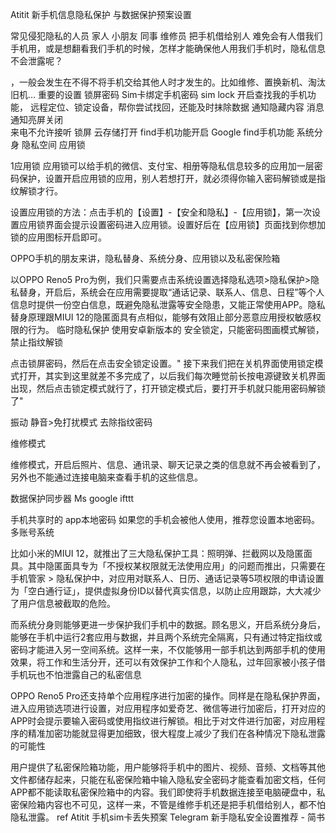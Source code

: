 Atitit 新手机信息隐私保护 与数据保护预案设置


常见侵犯隐私的人员
家人 小朋友 同事  维修员  把手机借给别人
难免会有人借我们手机用，或是想翻看我们手机的时候，怎样才能确保他人用我们手机时，隐私信息不会泄露呢？

，一般会发生在不得不将手机交给其他人时才发生的。比如维修、置换新机、淘汰旧机…
重要的设置
锁屏密码
Sim卡绑定手机密码 sim lock
开启查找我的手机功能，
远程定位、锁定设备，帮你尝试找回，还能及时抹除数据
通知隐藏内容
消息通知亮屏关闭	
来电不允许接听 锁屏
云存储打开  find手机功能开启
Google find手机功能
系统分身  隐私空间
应用锁

1应用锁
应用锁可以给手机的微信、支付宝、相册等隐私信息较多的应用加一层密码保护，设置开启应用锁的应用，别人若想打开，就必须得你输入密码解锁或是指纹解锁才行。

设置应用锁的方法：点击手机的【设置】-【安全和隐私】-【应用锁】，第一次设置应用锁界面会提示设置密码进入应用锁。设置好后在【应用锁】页面找到你想加锁的应用图标开启即可。

OPPO手机的朋友来讲，隐私替身、系统分身、应用锁以及私密保险箱

以OPPO Reno5 Pro为例，我们只需要点击系统设置选择隐私选项>隐私保护>隐私替身，开启后，系统会在应用需要提取“通话记录、联系人、信息、日程”等个人信息时提供一份空白信息，既避免隐私泄露等安全隐患，又能正常使用APP。隐私替身原理跟MIUI 12的隐匿面具有点相似，能够有效阻止部分恶意应用授权敏感权限的行为。
临时隐私保护
 使用安卓新版本的  安全锁定，只能密码图画模式解锁，禁止指纹解锁

点击锁屏密码，然后在点击安全锁定设置。"
接下来我们把在关机界面使用锁定模式打开，其实到这里就差不多完成了，以后我们每次睡觉前长按电源键致关机界面出现，然后点击锁定模式就行了，打开锁定模式后，要打开手机就只能用密码解锁了"

振动  静音>免打扰模式
去除指纹密码

维修模式

维修模式，开启后照片、信息、通讯录、聊天记录之类的信息就不再会被看到了，另外也不能通过连接电脑来查看手机的这些信息。

数据保护同步器
Ms google ifttt

手机共享时的 app本地密码
如果您的手机会被他人使用，推荐您设置本地密码。
多账号系统 


比如小米的MIUI 12，就推出了三大隐私保护工具：照明弹、拦截网以及隐匿面具。其中隐匿面具专为「不授权某权限就无法使用应用」的问题而推出，只需要在手机管家 > 隐私保护中，对应用对联系人、日历、通话记录等5项权限的申请设置为「空白通行证」，提供虚拟身份ID以替代真实信息，以防止应用跟踪，大大减少了用户信息被截取的危险。

而系统分身则能够更进一步保护我们手机中的数据。顾名思义，开启系统分身后，能够在手机中运行2套应用与数据，并且两个系统完全隔离，只有通过特定指纹或密码才能进入另一空间系统。这样一来，不仅能够用一部手机达到两部手机的使用效果，将工作和生活分开，还可以有效保护工作和个人隐私，过年回家被小孩子借手机玩也不怕泄露自己的私密信息


OPPO Reno5 Pro还支持单个应用程序进行加密的操作。同样是在隐私保护界面，进入应用锁选项进行设置，对应用程序如爱奇艺、微信等进行加密后，打开对应的APP时会提示要输入密码或使用指纹进行解锁。相比于对文件进行加密，对应用程序的精准加密功能就显得更加细致，很大程度上减少了我们在各种情况下隐私泄露的可能性

用户提供了私密保险箱功能，用户能够将手机中的图片、视频、音频、文档等其他文件都储存起来，只能在私密保险箱中输入隐私安全密码才能查看加密文档，任何APP都不能读取私密保险箱中的内容。我们即使将手机数据连接至电脑硬盘中，私密保险箱内容也不可见，这样一来，不管是维修手机还是把手机借给别人，都不怕隐私泄露。
ref
Atitit 手机sim卡丢失预案
Telegram 新手隐私安全设置推荐 - 简书


